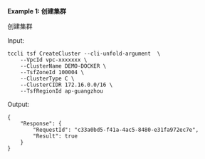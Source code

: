 **Example 1: 创建集群**

创建集群

Input: 

```
tccli tsf CreateCluster --cli-unfold-argument  \
    --VpcId vpc-xxxxxxx \
    --ClusterName DEMO-DOCKER \
    --TsfZoneId 100004 \
    --ClusterType C \
    --ClusterCIDR 172.16.0.0/16 \
    --TsfRegionId ap-guangzhou
```

Output: 
```
{
    "Response": {
        "RequestId": "c33a0bd5-f41a-4ac5-8480-e31fa972ec7e",
        "Result": true
    }
}
```

